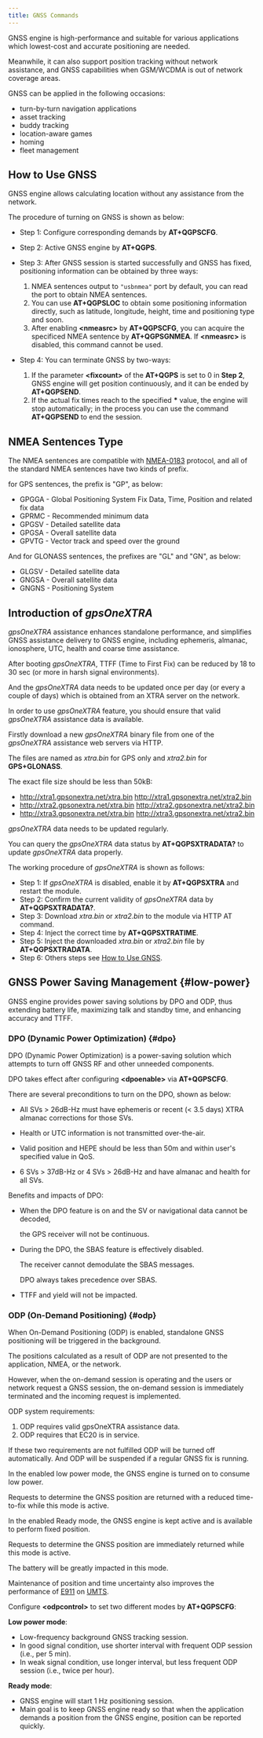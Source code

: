 ```yaml
---
title: GNSS Commands
---
```


GNSS engine is high-performance and suitable for various applications which lowest-cost and accurate positioning are needed.

Meanwhile, it can also support position tracking without network assistance, and GNSS capabilities when GSM/WCDMA is out of network coverage areas.

GNSS can be applied in the following occasions:

- turn-by-turn navigation applications
- asset tracking
- buddy tracking
- location-aware games
- homing
- fleet management

## How to Use GNSS

GNSS engine allows calculating location without any assistance from the network.

The procedure of turning on GNSS is shown as below:

- Step 1: Configure corresponding demands by **AT+QGPSCFG**.
- Step 2: Active GNSS engine by **AT+QGPS**.
- Step 3: After GNSS session is started successfully and GNSS has fixed,
  positioning information can be obtained by three ways:

  1. NMEA sentences output to `"usbnmea"` port by default, you can read the port to obtain NMEA sentences.
  1. You can use **AT+QGPSLOC** to obtain some positioning information directly,
     such as latitude, longitude, height, time and positioning type and soon.
  1. After enabling **\<nmeasrc>** by **AT+QGPSCFG**, you can acquire the specificed NMEA sentence by **AT+QGPSGNMEA**.
     If **\<nmeasrc>** is disabled, this command cannot be used.

- Step 4: You can terminate GNSS by two-ways:

  1. If the parameter **\<fixcount>** of the **AT+QGPS** is set to 0 in **Step 2**,
     GNSS engine will get position continuously, and it can be ended by **AT+QGPSEND**.
  1. If the actual fix times reach to the specified **\*<fixcount>** value,
     the engine will stop automatically;
     in the process you can use the command **AT+QGPSEND** to end the session.

## NMEA Sentences Type

The NMEA sentences are compatible with [NMEA-0183](https://en.wikipedia.org/wiki/NMEA_0183) protocol, and all of the standard NMEA sentences have two kinds of prefix.

for GPS sentences, the prefix is "GP", as below:

- GPGGA - Global Positioning System Fix Data, Time, Position and related fix data
- GPRMC - Recommended minimum data
- GPGSV - Detailed satellite data
- GPGSA - Overall satellite data
- GPVTG - Vector track and speed over the ground

And for GLONASS sentences, the prefixes are "GL" and "GN", as below:

- GLGSV - Detailed satellite data
- GNGSA - Overall satellite data
- GNGNS - Positioning System

## Introduction of _gpsOneXTRA_

_gpsOneXTRA_ assistance enhances standalone performance, and simplifies GNSS assistance delivery to GNSS engine, including ephemeris, almanac, ionosphere, UTC, health and coarse time assistance.

After booting _gpsOneXTRA_, TTFF (Time to First Fix) can be reduced by 18 to 30 sec (or more in harsh signal environments).

And the _gpsOneXTRA_ data needs to be updated once per day (or every a couple of days) which is obtained from an XTRA server on the network.

In order to use _gpsOneXTRA_ feature, you should ensure that valid _gpsOneXTRA_ assistance data is available.

Firstly download a new _gpsOneXTRA_ binary file from one of the _gpsOneXTRA_ assistance web servers via HTTP.

The files are named as _xtra.bin_ for GPS only and _xtra2.bin_ for **GPS+GLONASS**.

The exact file size should be less than 50kB:

- <http://xtra1.gpsonextra.net/xtra.bin> <http://xtra1.gpsonextra.net/xtra2.bin>
- <http://xtra2.gpsonextra.net/xtra.bin> <http://xtra2.gpsonextra.net/xtra2.bin>
- <http://xtra3.gpsonextra.net/xtra.bin> <http://xtra3.gpsonextra.net/xtra2.bin>

_gpsOneXTRA_ data needs to be updated regularly.

You can query the _gpsOneXTRA_ data status by **AT+QGPSXTRADATA?** to update _gpsOneXTRA_ data properly.

The working procedure of _gpsOneXTRA_ is shown as follows:

- Step 1: If _gpsOneXTRA_ is disabled, enable it by **AT+QGPSXTRA** and restart the module.
- Step 2: Confirm the current validity of _gpsOneXTRA_ data by **AT+QGPSXTRADATA?**.
- Step 3: Download _xtra.bin_ or _xtra2.bin_ to the module via HTTP AT command.
- Step 4: Inject the correct time by **AT+QGPSXTRATIME**.
- Step 5: Inject the downloaded _xtra.bin_ or _xtra2.bin_ file by **AT+QGPSXTRADATA**.
- Step 6: Others steps see [How to Use GNSS](#how-to-use-gnss).

## GNSS Power Saving Management {#low-power}

GNSS engine provides power saving solutions by DPO and ODP, thus extending battery life, maximizing talk and standby time, and enhancing accuracy and TTFF.

### DPO (Dynamic Power Optimization) {#dpo}

DPO (Dynamic Power Optimization) is a power-saving solution which attempts to turn off GNSS RF and other unneeded components.

DPO takes effect after configuring **\<dpoenable>** via **AT+QGPSCFG**.

There are several preconditions to turn on the DPO, shown as below:

- All SVs > 26dB-Hz must have ephemeris or recent (< 3.5 days) XTRA almanac corrections for those SVs.

- Health or UTC information is not transmitted over-the-air.

- Valid position and HEPE should be less than 50m and within user's specified value in QoS.

- 6 SVs > 37dB-Hz or 4 SVs > 26dB-Hz and have almanac and health for all SVs.

Benefits and impacts of DPO:

- When the DPO feature is on and the SV or navigational data cannot be decoded,

  the GPS receiver will not be continuous.

- During the DPO, the SBAS feature is effectively disabled.

  The receiver cannot demodulate the SBAS messages.

  DPO always takes precedence over SBAS.

- TTFF and yield will not be impacted.

### ODP (On-Demand Positioning) {#odp}

When On-Demand Positioning (ODP) is enabled, standalone GNSS positioning will be triggered in the background.

The positions calculated as a result of ODP are not presented to the application, NMEA, or the network.

However, when the on-demand session is operating and the users or network request a GNSS session, the on-demand session is immediately terminated and the incoming request is implemented.

ODP system requirements:

1. ODP requires valid gpsOneXTRA assistance data.
1. ODP requires that EC20 is in service.

If these two requirements are not fulfilled ODP will be turned off automatically. And ODP will be suspended if a regular GNSS fix is running.

In the enabled low power mode, the GNSS engine is turned on to consume low power.

Requests to determine the GNSS position are returned with a reduced time-to-fix while this mode is active.

In the enabled Ready mode, the GNSS engine is kept active and is available to perform fixed position.

Requests to determine the GNSS position are immediately returned while this mode is active.

The battery will be greatly impacted in this mode.

Maintenance of position and time uncertainty also improves the performance of [E911](https://en.wikipedia.org/wiki/E911) on [UMTS](https://en.wikipedia.org/wiki/UMTS).

Configure **\<odpcontrol>** to set two different modes by **AT+QGPSCFG**:

**Low power mode**:

- Low-frequency background GNSS tracking session.
- In good signal condition, use shorter interval with frequent ODP session (i.e., per 5 min).
- In weak signal condition, use longer interval, but less frequent ODP session (i.e., twice per hour).

**Ready mode**:

- GNSS engine will start 1 Hz positioning session.
- Main goal is to keep GNSS engine ready so that when the application demands a position from the
  GNSS engine, position can be reported quickly.
